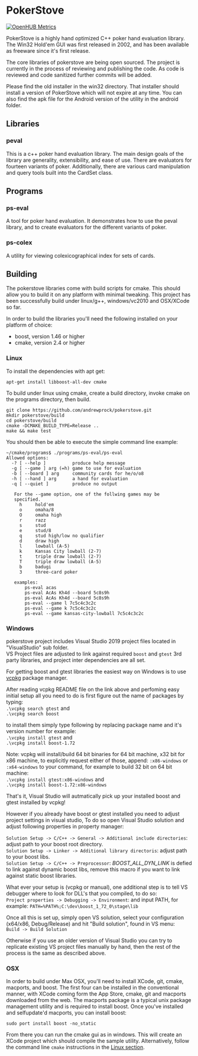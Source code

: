 PokerStove
==========

[![OpenHUB Metrics](https://www.openhub.net/p/pokerstove/widgets/project_thin_badge.gif)](https://www.openhub.net/p/pokerstove)

PokerStove is a highly hand optimized C++ poker hand evaluation library.  The Win32 Hold'em
GUI was first released in 2002, and has been available as freeware since
it's first release.

The core libraries of pokerstove are being open sourced.  The project is
currently in the process of reviewing and publishing the code.  As code is
reviewed and code sanitized further commits will be added.

Please find the old installer in the win32 directory.  That installer should
install a version of PokerStove which will not expire at any time.  You can also
find the apk file for the Android version of the utility in the android folder.

## Libraries

### peval

This is a c++ poker hand evaluation library.  The main design goals of the library
are generality, extensibility, and ease of use.  There are evaluators for fourteen
variants of poker.  Additionally, there are various card manipulation and query tools built
into the CardSet class.

## Programs

### ps-eval

A tool for poker hand evaluation.  It demonstrates how to use the peval library, and to create
evaluators for the different variants of poker.

### ps-colex

A utility for viewing colexicographical index for sets of cards.

## Building

The pokerstove libraries come with build scripts for cmake.  This
should allow you to build it on any platform with minimal
tweaking.  This project has been successfully build under linux/g++,
windows/vc2010 and OSX/XCode so far.

In order to build the libraries you'll need the following
installed on your platform of choice:

* boost, version 1.46 or higher
* cmake, version 2.4 or higher

### Linux

To install the dependencies with apt get:

    apt-get install libboost-all-dev cmake

To build under linux using cmake, create a build directory,
invoke cmake on the programs directory, then build.

    git clone https://github.com/andrewprock/pokerstove.git
    mkdir pokerstove/build
    cd pokerstove/build
    cmake -DCMAKE_BUILD_TYPE=Release ..
    make && make test

You should then be able to execute the simple command line
example:

    ~/cmake/programs$ ./programs/ps-eval/ps-eval
    Allowed options:
      -? [ --help ]          produce help message
      -g [ --game ] arg (=h) game to use for evaluation
      -b [ --board ] arg     community cards for he/o/o8
      -h [ --hand ] arg      a hand for evaluation
      -q [ --quiet ]         produce no output

       For the --game option, one of the follwing games may be
       specified.
         h     hold'em
         o     omaha/8
         O     omaha high
         r     razz
         s     stud
         e     stud/8
         q     stud high/low no qualifier
         d     draw high
         l     lowball (A-5)
         k     Kansas City lowball (2-7)
         t     triple draw lowball (2-7)
         T     triple draw lowball (A-5)
         b     badugi
         3     three-card poker

       examples:
           ps-eval acas
           ps-eval AcAs Kh4d --board 5c8s9h
           ps-eval AcAs Kh4d --board 5c8s9h
           ps-eval --game l 7c5c4c3c2c
           ps-eval --game k 7c5c4c3c2c
           ps-eval --game kansas-city-lowball 7c5c4c3c2c


### Windows

pokerstove project includes Visual Studio 2019 project files located in
"VisualStudio" sub folder.\
VS Project files are adjusted to link against required `boost` and `gtest`
3rd party libraries, and project inter dependencies are all set.

For getting boost and gtest libraries the easiest way on Windows is to use [vcpkg](https://github.com/microsoft/vcpkg) package manager.

After reading vcpkg README file on the link above and perfoming easy initial setup all you need to do is first
figure out the name of packages by typing:\
`.\vcpkg search gtest` and\
`.\vcpkg search boost`

to install them simply type following by replacing package name and it's version number for example:\
`.\vcpkg install gtest` and\
`.\vcpkg install boost-1.72`

Note: vcpkg will install/build 64 bit binaries for 64 bit machine, x32 bit for x86 machine, to explicitly request either of those,
append: `:x86-windows` or `:x64-windows` to your command, for example to build 32 bit on 64 bit machine:\
`.\vcpkg install gtest:x86-windows` and\
`.\vcpkg install boost-1.72:x86-windows`

That's it, Visual Studio will autmatically pick up your installed boost and gtest installed by vcpkg!

However if you already have boost or gtest installed you need to adjust project settings in visual studio, To do so open Visual Studio solution and adjust following properties in property manager:

`Solution Setup -> C/C++ -> General -> Additional include directories`: adjust path to your boost root directory.\
`Solution Setup -> Linker -> Additional library directoris`: adjust path to your boost libs.\
`Solution Setup -> C/C++ -> Preprocessor`: *BOOST_ALL_DYN_LINK* is defied to link against dynamic boost libs,
remove this macro if you want to link against static boost libraries.

What ever your setup is (vcpkg or manual), one additional step is to tell VS debugger where to look for DLL's that you compiled, to do so:\
`Project properties -> Debugging -> Environment`: and input PATH, for example: `PATH=%PATH%;C:\dev\boost_1_72_0\stage\lib`

Once all this is set up, simply open VS solution, select your configuration (x64/x86, Debug/Release) and hit "Build solution",
found in VS menu:\
`Build -> Build Solution`

Otherwise if you use an older version of Visual Studio you can try to replicate existing VS project files
manually by hand, then the rest of the process is the same as described above.


### OSX

In order to build under Max OSX, you'll need to install XCode,
git, cmake, macports, and boost.  The first four can be installed
in the conventional manner, with XCode coming form the App Store, cmake,
git and macports downloaded from the web.  The macports package is a
typical unix package management utility and is required to install boost.
Once you've installed and selfupdate'd macports, you can install boost:

    sudo port install boost -no_static

From there you can run the cmake gui as in windows.  This will create
an XCode project which should compile the sample utility. Alternatively,
follow the command  line `cmake` instructions in the [Linux section](#linux).
